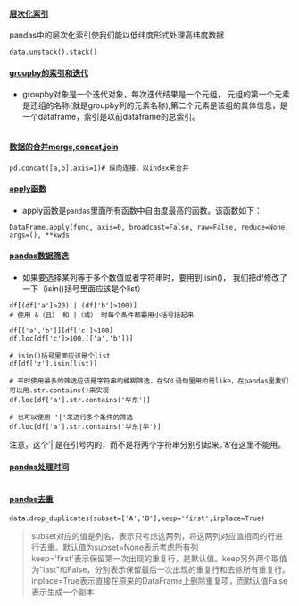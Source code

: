 #### [层次化索引](https://www.jianshu.com/p/efab7d81c0ab)
pandas中的层次化索引使我们能以低纬度形式处理高纬度数据
```buildoutcfg
data.unstack().stack()
```

#### [groupby的索引和迭代](https://blog.csdn.net/leonis_v/article/details/51832916)
* groupby对象是一个迭代对象，每次迭代结果是一个元组，
元组的第一个元素是还组的名称(就是groupby列的元素名称),第二个元素是该组的具体信息，是
一个dataframe，索引是以前dataframe的总索引。
```buildoutcfg

```

#### [数据的合并merge,concat,join](https://blog.csdn.net/weixin_38168620/article/details/80663892)
```angular2
pd.concat([a,b],axis=1)# 纵向连接，以index来合并
```
#### [apply函数](https://blog.csdn.net/qq_19528953/article/details/79348929)
* apply函数是`pandas`里面所有函数中自由度最高的函数。该函数如下：
```buildoutcfg
DataFrame.apply(func, axis=0, broadcast=False, raw=False, reduce=None, args=(), **kwds
```
#### [pandas数据筛选](https://www.jianshu.com/p/805f20ac6e06)
* 如果要选择某列等于多个数值或者字符串时，要用到.isin()， 我们把df修改了一下（isin()括号里面应该是个list）
```buildoutcfg
df[(df['a']>20) | (df['b']>100)]
# 使用 &（且） 和 |（或） 时每个条件都要用小括号括起来

df[['a','b']][df['c']>100]
df.loc[df['c']>100,(['a','b'])]

# isin()括号里面应该是个list
df[df['z'].isin(list)]

# 平时使用最多的筛选应该是字符串的模糊筛选，在SQL语句里用的是like，在pandas里我们可以用.str.contains()来实现
df.loc[df['a'].str.contains('华东')]

# 也可以使用 '|'来进行多个条件的筛选
df.loc[df['a'].str.contains('华东|华')]

```
注意，这个‘|’是在引号内的，而不是将两个字符串分别引起来。’&‘在这里不能用。


#### [pandas处理时间](https://blog.csdn.net/qq_22238533/article/details/77110626)
```angular2

```

#### [pandas去重](https://blog.csdn.net/qq_28811329/article/details/79962511)
```angular2
data.drop_duplicates(subset=['A','B'],keep='first',inplace=True)
```
> subset对应的值是列名，表示只考虑这两列，将这两列对应值相同的行进行去重。默认值为subset=None表示考虑所有列  
> keep='first'表示保留第一次出现的重复行，是默认值。keep另外两个取值为"last"和False，分别表示保留最后一次出现的重复行和去除所有重复行。  
> inplace=True表示直接在原来的DataFrame上删除重复项，而默认值False表示生成一个副本

